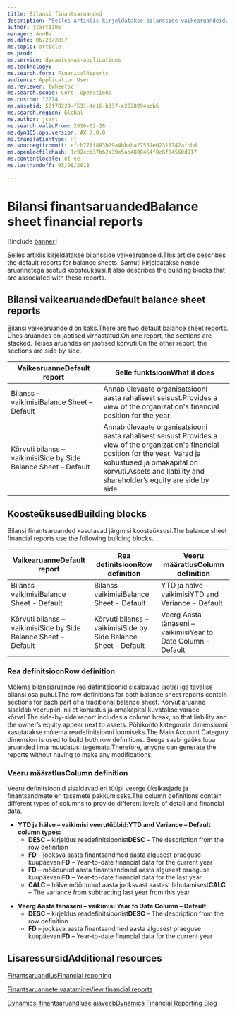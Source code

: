 ```yaml
---
title: Bilansi finantsaruanded
description: "Selles artiklis kirjeldatakse bilansside vaikearuandeid. Samuti kirjeldatakse nende aruannetega seotud koosteüksusi."
author: jcart1106
manager: AnnBe
ms.date: 06/20/2017
ms.topic: article
ms.prod: 
ms.service: dynamics-ax-applications
ms.technology: 
ms.search.form: FinanicalReports
audience: Application User
ms.reviewer: twheeloc
ms.search.scope: Core, Operations
ms.custom: 12274
ms.assetid: 52f78229-f531-4d16-b337-e2628994acb6
ms.search.region: Global
ms.author: jcart
ms.search.validFrom: 2016-02-28
ms.dyn365.ops.version: AX 7.0.0
ms.translationtype: HT
ms.sourcegitcommit: efcb77ff883b29a4bbaba27551e02311742afbbd
ms.openlocfilehash: 1c92ccb37b62a39e5ab4808454f8c6f84560d917
ms.contentlocale: et-ee
ms.lasthandoff: 05/08/2018

---
```


# <a name="balance-sheet-financial-reports"></a><span data-ttu-id="7cb3b-104">Bilansi finantsaruanded</span><span class="sxs-lookup"><span data-stu-id="7cb3b-104">Balance sheet financial reports</span></span>

[!include [banner](../includes/banner.md)]

<span data-ttu-id="7cb3b-105">Selles artiklis kirjeldatakse bilansside vaikearuandeid.</span><span class="sxs-lookup"><span data-stu-id="7cb3b-105">This article describes the default reports for balance sheets.</span></span> <span data-ttu-id="7cb3b-106">Samuti kirjeldatakse nende aruannetega seotud koosteüksusi.</span><span class="sxs-lookup"><span data-stu-id="7cb3b-106">It also describes the building blocks that are associated with these reports.</span></span> 

<a name="default-balance-sheet-reports"></a><span data-ttu-id="7cb3b-107">Bilansi vaikearuanded</span><span class="sxs-lookup"><span data-stu-id="7cb3b-107">Default balance sheet reports</span></span>
-----------------------------

<span data-ttu-id="7cb3b-108">Bilansi vaikearuandeid on kaks.</span><span class="sxs-lookup"><span data-stu-id="7cb3b-108">There are two default balance sheet reports.</span></span> <span data-ttu-id="7cb3b-109">Ühes aruandes on jaotised virnastatud.</span><span class="sxs-lookup"><span data-stu-id="7cb3b-109">On one report, the sections are stacked.</span></span> <span data-ttu-id="7cb3b-110">Teises aruandes on jaotised kõrvuti.</span><span class="sxs-lookup"><span data-stu-id="7cb3b-110">On the other report, the sections are side by side.</span></span>

| <span data-ttu-id="7cb3b-111">Vaikearuanne</span><span class="sxs-lookup"><span data-stu-id="7cb3b-111">Default report</span></span>                       | <span data-ttu-id="7cb3b-112">Selle funktsioon</span><span class="sxs-lookup"><span data-stu-id="7cb3b-112">What it does</span></span>                                                                                                                           |
|--------------------------------------|----------------------------------------------------------------------------------------------------------------------------------------|
| <span data-ttu-id="7cb3b-113">Bilanss – vaikimisi</span><span class="sxs-lookup"><span data-stu-id="7cb3b-113">Balance Sheet – Default</span></span>              | <span data-ttu-id="7cb3b-114">Annab ülevaate organisatsiooni aasta rahalisest seisust.</span><span class="sxs-lookup"><span data-stu-id="7cb3b-114">Provides a view of the organization's financial position for the year.</span></span>                                                                 |
| <span data-ttu-id="7cb3b-115">Kõrvuti bilanss – vaikimisi</span><span class="sxs-lookup"><span data-stu-id="7cb3b-115">Side by Side Balance Sheet – Default</span></span> | <span data-ttu-id="7cb3b-116">Annab ülevaate organisatsiooni aasta rahalisest seisust.</span><span class="sxs-lookup"><span data-stu-id="7cb3b-116">Provides a view of the organization's financial position for the year.</span></span> <span data-ttu-id="7cb3b-117">Varad ja kohustused ja omakapital on kõrvuti.</span><span class="sxs-lookup"><span data-stu-id="7cb3b-117">Assets and liability and shareholder’s equity are side by side.</span></span> |

## <a name="building-blocks"></a><span data-ttu-id="7cb3b-118">Koosteüksused</span><span class="sxs-lookup"><span data-stu-id="7cb3b-118">Building blocks</span></span>
<span data-ttu-id="7cb3b-119">Bilansi finantsaruanded kasutavad järgmisi koosteüksusi.</span><span class="sxs-lookup"><span data-stu-id="7cb3b-119">The balance sheet financial reports use the following building blocks.</span></span>

| <span data-ttu-id="7cb3b-120">Vaikearuanne</span><span class="sxs-lookup"><span data-stu-id="7cb3b-120">Default report</span></span>                       | <span data-ttu-id="7cb3b-121">Rea definitsioon</span><span class="sxs-lookup"><span data-stu-id="7cb3b-121">Row definition</span></span>                       | <span data-ttu-id="7cb3b-122">Veeru määratlus</span><span class="sxs-lookup"><span data-stu-id="7cb3b-122">Column definition</span></span>             |
|--------------------------------------|--------------------------------------|-------------------------------|
| <span data-ttu-id="7cb3b-123">Bilanss – vaikimisi</span><span class="sxs-lookup"><span data-stu-id="7cb3b-123">Balance Sheet - Default</span></span>              | <span data-ttu-id="7cb3b-124">Bilanss – vaikimisi</span><span class="sxs-lookup"><span data-stu-id="7cb3b-124">Balance Sheet - Default</span></span>              | <span data-ttu-id="7cb3b-125">YTD ja hälve – vaikimisi</span><span class="sxs-lookup"><span data-stu-id="7cb3b-125">YTD and Variance - Default</span></span>    |
| <span data-ttu-id="7cb3b-126">Kõrvuti bilanss – vaikimisi</span><span class="sxs-lookup"><span data-stu-id="7cb3b-126">Side by Side Balance Sheet – Default</span></span> | <span data-ttu-id="7cb3b-127">Kõrvuti bilanss – vaikimisi</span><span class="sxs-lookup"><span data-stu-id="7cb3b-127">Side by Side Balance Sheet – Default</span></span> | <span data-ttu-id="7cb3b-128">Veerg Aasta tänaseni – vaikimisi</span><span class="sxs-lookup"><span data-stu-id="7cb3b-128">Year to Date Column - Default</span></span> |

### <a name="row-definition"></a><span data-ttu-id="7cb3b-129">Rea definitsioon</span><span class="sxs-lookup"><span data-stu-id="7cb3b-129">Row definition</span></span>

<span data-ttu-id="7cb3b-130">Mõlema bilansiaruande rea definitsioonid sisaldavad jaotisi iga tavalise bilansi osa puhul.</span><span class="sxs-lookup"><span data-stu-id="7cb3b-130">The row definitions for both balance sheet reports contain sections for each part of a traditional balance sheet.</span></span> <span data-ttu-id="7cb3b-131">Kõrvutiaruanne sisaldab veerupiiri, nii et kohustus ja omakapital kuvatakse varade kõrval.</span><span class="sxs-lookup"><span data-stu-id="7cb3b-131">The side-by-side report includes a column break, so that liability and the owner’s equity appear next to assets.</span></span> <span data-ttu-id="7cb3b-132">Põhikonto kategooria dimensiooni kasutatakse mõlema readefinitsiooni loomiseks.</span><span class="sxs-lookup"><span data-stu-id="7cb3b-132">The Main Account Category dimension is used to build both row definitions.</span></span> <span data-ttu-id="7cb3b-133">Seega saab igaüks luua aruanded ilma muudatusi tegemata.</span><span class="sxs-lookup"><span data-stu-id="7cb3b-133">Therefore, anyone can generate the reports without having to make any modifications.</span></span>

### <a name="column-definition"></a><span data-ttu-id="7cb3b-134">Veeru määratlus</span><span class="sxs-lookup"><span data-stu-id="7cb3b-134">Column definition</span></span>

<span data-ttu-id="7cb3b-135">Veeru definitsioonid sisaldavad eri tüüpi veerge üksikasjade ja finantsandmete eri tasemete pakkumiseks.</span><span class="sxs-lookup"><span data-stu-id="7cb3b-135">The column definitions contain different types of columns to provide different levels of detail and financial data.</span></span>

-   <span data-ttu-id="7cb3b-136">**YTD ja hälve – vaikimisi veerutüübid:**</span><span class="sxs-lookup"><span data-stu-id="7cb3b-136">**YTD and Variance – Default column types:**</span></span>
    -   <span data-ttu-id="7cb3b-137">**DESC** – kirjeldus readefinitsioonist</span><span class="sxs-lookup"><span data-stu-id="7cb3b-137">**DESC** – The description from the row definition</span></span>
    -   <span data-ttu-id="7cb3b-138">**FD** – jooksva aasta finantsandmed aasta algusest praeguse kuupäevani</span><span class="sxs-lookup"><span data-stu-id="7cb3b-138">**FD** – Year-to-date financial data for the current year</span></span>
    -   <span data-ttu-id="7cb3b-139">**FD** – möödunud aasta finantsandmed aasta algusest praeguse kuupäevani</span><span class="sxs-lookup"><span data-stu-id="7cb3b-139">**FD** – Year-to-date financial data for the last year</span></span>
    -   <span data-ttu-id="7cb3b-140">**CALC** – hälve möödunud aasta jooksvast aastast lahutamisest</span><span class="sxs-lookup"><span data-stu-id="7cb3b-140">**CALC** – The variance from subtracting last year from this year</span></span>

<!-- -->

-   <span data-ttu-id="7cb3b-141">**Veerg Aasta tänaseni – vaikimisi:**</span><span class="sxs-lookup"><span data-stu-id="7cb3b-141">**Year to Date Column – Default:**</span></span>
    -   <span data-ttu-id="7cb3b-142">**DESC** – kirjeldus readefinitsioonist</span><span class="sxs-lookup"><span data-stu-id="7cb3b-142">**DESC** – The description from the row definition</span></span>
    -   <span data-ttu-id="7cb3b-143">**FD** – jooksva aasta finantsandmed aasta algusest praeguse kuupäevani</span><span class="sxs-lookup"><span data-stu-id="7cb3b-143">**FD** – Year-to-date financial data for the current year</span></span>



<a name="additional-resources"></a><span data-ttu-id="7cb3b-144">Lisaressursid</span><span class="sxs-lookup"><span data-stu-id="7cb3b-144">Additional resources</span></span>
--------

[<span data-ttu-id="7cb3b-145">Finantsaruandlus</span><span class="sxs-lookup"><span data-stu-id="7cb3b-145">Financial reporting</span></span>](financial-reporting-getting-started.md)

[<span data-ttu-id="7cb3b-146">Finantsaruannete vaatamine</span><span class="sxs-lookup"><span data-stu-id="7cb3b-146">View financial reports</span></span>](view-financial-reports.md)

[<span data-ttu-id="7cb3b-147">Dynamicsi finantsaruandluse ajaveeb</span><span class="sxs-lookup"><span data-stu-id="7cb3b-147">Dynamics Financial Reporting Blog</span></span>](http://blogs.msdn.com/b/dynamics_financial_reporting/)




